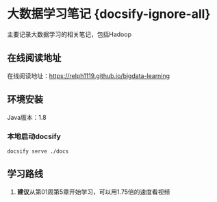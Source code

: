 # 大数据学习笔记 {docsify-ignore-all}
主要记录大数据学习的相关笔记，包括Hadoop

## 在线阅读地址
在线阅读地址：https://relph1119.github.io/bigdata-learning

## 环境安装
Java版本：1.8

### 本地启动docsify
```shell
docsify serve ./docs
```

## 学习路线
1. **建议**从第01周第5章开始学习，可以用1.75倍的速度看视频
